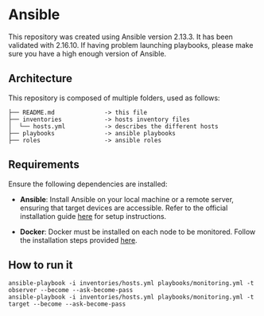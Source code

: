 # Ansible

This repository was created using Ansible version 2.13.3. It has been validated with 2.16.10. If having problem launching playbooks, please make sure you have a high enough version of Ansible.

## Architecture

This repository is composed of multiple folders, used as follows:

```.
├── README.md              -> this file
├── inventories            -> hosts inventory files
│  └── hosts.yml           -> describes the different hosts
├── playbooks              -> ansible playbooks
├── roles                  -> ansible roles
```

## Requirements
Ensure the following dependencies are installed:

- **Ansible**: Install Ansible on your local machine or a remote server, ensuring that target devices are accessible. Refer to the official installation guide [here](https://docs.ansible.com/ansible/latest/installation_guide/index.html) for setup instructions.

- **Docker**: Docker must be installed on each node to be monitored. Follow the installation steps provided [here](https://docs.docker.com/engine/install).

## How to run it
```.
ansible-playbook -i inventories/hosts.yml playbooks/monitoring.yml -t observer --become --ask-become-pass
ansible-playbook -i inventories/hosts.yml playbooks/monitoring.yml -t target --become --ask-become-pass
```